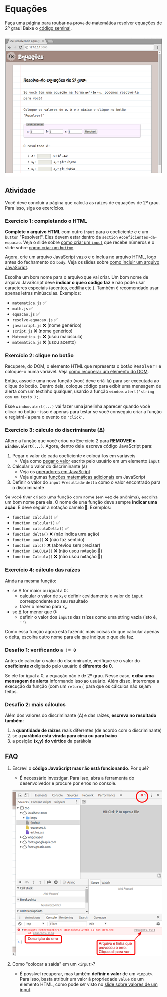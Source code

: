 # Equações

Faça uma página para ~~roubar na prova de matemática~~ resolver equações
de 2º grau! Baixe o [código seminal][seminal].

![Resultado final desejado para o exercício](imgs/resultado-final.png)

[seminal]: https://github.com/fegemo/cefet-front-end-math/archive/main.zip


## Atividade

Você deve concluir a página que calcula as raízes de equações de 2º grau. Para isso, siga os exercícios.

### Exercício 1: completando o HTML

**Complete o arquivo HTML** com outro `input` para o coeficiente _c_ e um `button`
"Resolver!". Eles devem estar dentro da `section` `#coeficientes-da-equacao`.
Veja o slide sobre [como criar um `input`][input] que recebe números e
o slide sobre [como criar um `button`][button].

Agora, crie um arquivo JavaScript vazio e o inclua no arquivo HTML, logo antes do
fechamento do `body`. Veja os slides sobre 
[como incluir um arquivo JavaScript][incluindo-js].

Escolha um bom nome para o arquivo que vai criar. 
Um bom nome de arquivo JavaScript deve
**indicar o que o código faz** e não pode
usar caracteres especiais (acentos, cedilha etc.).
Também é recomendado usar apenas letras minúsculas.
Exemplos:

- `matematica.js` ✅
- `math.js` ✅
- `equacao.js` ✅
- `resolve-equacao.js` ✅
- `javascript.js` ❌ (nome genérico)
- `script.js` ❌ (nome genérico)
- `Matematica.js` ❌ (usou maiúscula)
- `matemática.js` ❌ (usou acento)


### Exercício 2: clique no botão

Recupere, do DOM, o elemento HTML que representa o botão
<kbd>Resolver!</kbd> e coloque-o numa variável. Veja
[como recuperar um elemento do DOM][recuperar-elemento-dom].

Então, associe uma nova função (você deve criá-la) para ser
executada ao clique do botão. Dentro dela, coloque código
para exibir uma mensagem de alerta com um textinho qualquer,
usando a função `window.alert('string com um texto');`.

Esse `window.alert(...)` vai fazer uma janelinha aparecer quando
você clicar no botão - isso é apenas para testar se você conseguiu
criar a função e registrá-la para o evento de `'click'`.


### Exercício 3: cálculo do discriminante (Δ)

Altere a função que você criou no Exercício 2 para 
**REMOVER o `window.alert(...)`**. Agora, dentro dela,
escreva código JavaScript para:

1. Pegar o valor de cada coeficiente e colocá-los em variáveis
   - Veja como [pegar o valor][valor-do-input] escrito pelo
     usuário em um elemento `input`
1. Calcular o valor do discriminante (Δ)
   - Veja os [operadores em JavaScript][operadores]
   - Veja algumas [funções matemáticas adicionais][funcoes-matematicas]
     em JavaScript
1. Definir o valor do `input` `#resultado-delta` como o valor
   encontrado para o discriminante

Se você tiver criado uma função com nome (em vez de anônima), 
escolha um bom nome para ela. O nome de uma função
deve sempre **indicar uma ação**. E deve seguir a 
notação camelo 🐪. Exemplos:

- `function calcula()` ✅
- `function calcular()` ✅
- `function calculaDelta()` ✅
- `function delta()` ❌ (não indica uma ação)
- `function aaa()` ❌ (não faz sentido)
- `function calc()` ❌ (abreviou sem precisar)
- `function CALCULA()` ❌ (não usou notação 🐪)
- `function Calcula()` ❌ (não usou notação 🐪)


### Exercício 4: cálculo das raízes

Ainda na mesma função:

- se Δ for maior ou igual a 0:
  - calcular o valor de x₁ e definir devidamente o valor
    do `input` correspondente ao seu resultado
  - fazer o mesmo para x₂
- se Δ for menor que 0:
  - definir o valor dos `input`s das raízes como uma
    string vazia (isto é, `''`)

Como essa função agora está fazendo mais coisas do que calcular apenas o delta,
escolha outro nome para ela que indique o que ela faz.


### Desafio 1: verificando `a != 0`

Antes de calcular o valor do discriminante, verifique se o valor
do **coeficiente _a_** digitado pelo usuário é **diferente de 0**.

Se ele for igual a 0, a equação não é de 2º grau. Nesse caso,
**exiba uma mensagem de alerta** informando isso ao usuário. Além disso,
interrompa a execução da função (com um `return;`) para que os
cálculos não sejam feitos.


### Desafio 2: mais cálculos

Além dos valores do discriminante (Δ) e das raízes, **escreva no resultado também**:

1. a **quantidade de raízes** reais diferentes (de acordo com o discriminante)
1. se a **parábola está virada para cima ou para baixo**
1. a posição **(x,y) do vértice** da parábola


## FAQ

1. Escrevi o **código JavaScript mas não está funcionando**. Por quê?
   - É necessário investigar. Para isso, abra a ferramenta do desenvolvedor e procure por erros no console.

   ![Imagem mostrando como ver os erros JavaScript na ferramenta do desenvolvedor](imgs/erro-js.png)
1. Como "colocar a saída" em um `<input>`?
   - É possível recuperar, mas também **definir o valor**
     de um `<input>`. Para isso, basta atribuir um valor
     à propriedade `value` de um elemento HTML, como
     pode ser visto no
     [slide sobre valores de um input][valor-do-input].

[input]: https://willsallum.github.io/cefet_front_end/classes/js1/#campo-de-entrada-numerica
[button]: https://willsallum.github.io/cefet_front_end/classes/js1/#botoes-de-acao
[incluindo-js]: https://willsallum.github.io/cefet_front_end/classes/js1/#inserindo-javascript-na-pagina
[recuperar-elemento-dom]: https://willsallum.github.io/cefet_front_end/classes/js1/#recuperando-elemento-dom
[valor-do-input]: https://willsallum.github.io/cefet_front_end/classes/js1/#valor-do-input
[operadores]: https://willsallum.github.io/cefet_front_end/classes/js0/#operadores
[funcoes-matematicas]: https://willsallum.github.io/cefet_front_end/classes/js0/#o-objeto-math
